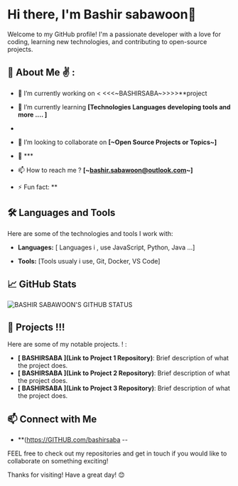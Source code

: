# Hi there, I'm Bashir sabawoon👋

Welcome to my GitHub profile! I'm a passionate developer with a love for coding, learning new technologies, and contributing to open-source projects.

## 🌟 About Me ✌️ :

- 🔭 I’m currently working on         < <<<~BASHIRSABA~>>>>**project
- 🌱 I’m currently learning **[Technologies Languages  developing tools and more .... ]**
- 
- 👯 I’m looking to collaborate on **[~Open Source Projects or Topics~]**
- 💬 ***
- 📫 How to reach me ?  **[~bashir.sabawoon@outlook.com~]**

- ⚡ Fun fact: **

## 🛠️ Languages and Tools

Here are some of the technologies and tools I work with:

- **Languages:** [ Languages i , use JavaScript, Python, Java ...]
  
- **Tools:** [Tools usualy i use, Git, Docker, VS Code]

## 📈 GitHub Stats

![BASHIR SABAWOON'S GITHUB STATUS](https://github-readme-stats.vercel.app/api?username=Bashirsaba&show_icons=true&theme=radical)

## 🚀 Projects  !!!

Here are some of my notable projects. ! :

- **[ BASHIRSABA ](Link to Project 1 Repository)**: Brief description of what the project does.
- **[ BASHIRSABA ](Link to Project 2 Repository)**: Brief description of what the project does.
- **[ BASHIRSABA ](Link to Project 3 Repository)**: Brief description of what the project does.

## 📫 Connect with Me

- **(https://GITHUB.com/bashirsaba --

FEEL free to check out my repositories and get in touch if you would like to collaborate on something exciting!

Thanks for visiting! Have a great day! 😊

